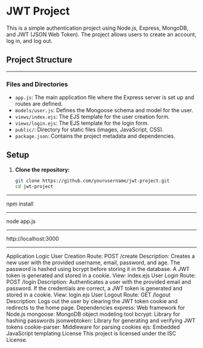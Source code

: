 # JWT Project

This is a simple authentication project using Node.js, Express, MongoDB, and JWT (JSON Web Token). The project allows users to create an account, log in, and log out.

## Project Structure


-----------------------------------------------------------------------------------------------------------------------------------------------------------------------


### Files and Directories

- `app.js`: The main application file where the Express server is set up and routes are defined.
- `models/user.js`: Defines the Mongoose schema and model for the user.
- `views/index.ejs`: The EJS template for the user creation form.
- `views/login.ejs`: The EJS template for the login form.
- `public/`: Directory for static files (images, JavaScript, CSS).
- `package.json`: Contains the project metadata and dependencies.

## Setup

1. **Clone the repository:**
   ```sh
   git clone https://github.com/yourusername/jwt-project.git
   cd jwt-project


-----------------------------------------------------------------------------------------------------------------------------------------------------------------------

npm install




-----------------------------------------------------------------------------------------------------------------------------------------------------------------------

node app.js

-----------------------------------------------------------------------------------------------------------------------------------------------------------------------
http://localhost:3000

-----------------------------------------------------------------------------------------------------------------------------------------------------------------------


Application Logic
User Creation
Route: POST /create
Description: Creates a new user with the provided username, email, password, and age. The password is hashed using bcrypt before storing it in the database. A JWT token is generated and stored in a cookie.
View: index.ejs
User Login
Route: POST /login
Description: Authenticates a user with the provided email and password. If the credentials are correct, a JWT token is generated and stored in a cookie.
View: login.ejs
User Logout
Route: GET /logout
Description: Logs out the user by clearing the JWT token cookie and redirects to the home page.
Dependencies
express: Web framework for Node.js
mongoose: MongoDB object modeling tool
bcrypt: Library for hashing passwords
jsonwebtoken: Library for generating and verifying JWT tokens
cookie-parser: Middleware for parsing cookies
ejs: Embedded JavaScript templating
License
This project is licensed under the ISC License.





   
